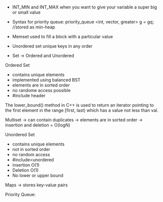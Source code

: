 - INT_MIN and INT_MAX when you want to give your variable a super big or small value
- Syntax for priority queue:
      priority_queue <int, vector<int>, greater<int>> g = gq;     //stored as min-heap
- Memset
      used to fill a block with a particular value

- Unordered set
      unique keys in any order
 
- Set -> Ordered and Unordered

Ordered Set
- contains unique elements
- implemented using balanced BST
- elements are in sorted order
- no randome access possible
- #include<set> header
 
The lower_bound() method in C++ is used to return an iterator pointing to the first element in the range [first, last) which has a value not less than val. 

Multiset
-> can contain duplicates
-> elements are in sorted order
-> insertion and deletion = O(logN)

Unordered Set
- contains unique elements
- not in sorted order
- no random access
- #include<unordered<set>
- insertion O(1)
- Deletion O(1)
- No lower or upper bound


Maps
-> stores key-value pairs

Priority Queue:
      
